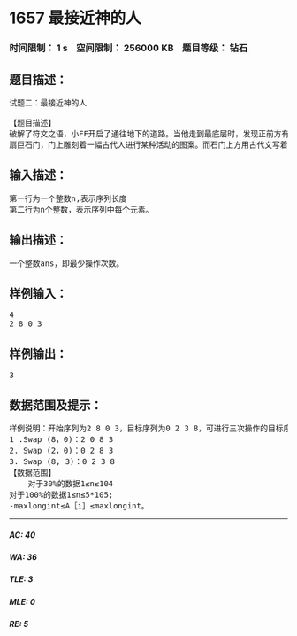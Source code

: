 # 1657 最接近神的人   
### 时间限制： 1 s&nbsp;&nbsp;&nbsp;&nbsp;空间限制： 256000 KB&nbsp;&nbsp;&nbsp;&nbsp;题目等级： 钻石  
## 题目描述：  

<pre>
试题二：最接近神的人
 
【题目描述】
破解了符文之语，小FF开启了通往地下的道路。当他走到最底层时，发现正前方有一
扇巨石门，门上雕刻着一幅古代人进行某种活动的图案。而石门上方用古代文写着“神的殿堂”。小FF猜想里面应该就有王室的遗产了。但现在的问题是如何打开这扇门……仔细研究后，他发现门上的图案大概是说：古代人认为只有智者才是最容易接近神明的。而最聪明的人往往通过一种仪式选拔出来。仪式大概是指，即将隐退的智者为他的候选人写下一串无序的数字，并让他们进行一种操作，即交换序列中相邻的两个元素。而用最少的交换次数使原序列变成不下降序列的人即是下一任智者。小FF发现门上同样有着n个数字。于是他认为打开这扇门的秘诀就是找到让这个序列变成不下降序列所需要的最小次数。但小FF不会……只好又找到了你，并答应事成之后与你三七分……
</pre>
  
  
## 输入描述：  

<pre>
第一行为一个整数n,表示序列长度
第二行为n个整数，表示序列中每个元素。
</pre>
  
  
## 输出描述：  

<pre>
一个整数ans，即最少操作次数。
</pre>
  
  
## 样例输入：  

<pre>
4
2 8 0 3
</pre>
  
  
## 样例输出：  

<pre>
3
</pre>
  
  
## 数据范围及提示：  

<pre>
样例说明：开始序列为2 8 0 3，目标序列为0 2 3 8，可进行三次操作的目标序列：
1 .Swap (8，0)：2 0 8 3
2. Swap (2，0)：0 2 8 3
3. Swap (8, 3)：0 2 3 8
【数据范围】
    对于30%的数据1≤n≤104
对于100%的数据1≤n≤5*105;
-maxlongint≤A［i］≤maxlongint。
</pre>
  
  
***  

##### AC: 40  
##### WA: 36  
##### TLE: 3  
##### MLE: 0  
##### RE: 5  
